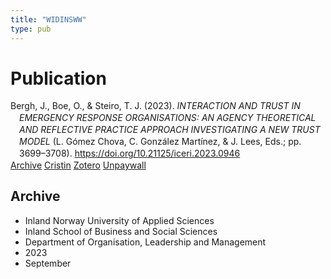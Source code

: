 ```yaml
---
title: "WIDINSWW"
type: pub
---
```

<h1>Publication</h1>
<article id="csl-bib-container-WIDINSWW" class="csl-bib-container">
  <div class="csl-bib-body" style="line-height: 1.35; padding-left: 1em; text-indent:-1em;">
  <div class="csl-entry">Bergh, J., Boe, O., &amp; Steiro, T. J. (2023). <i>INTERACTION AND TRUST IN EMERGENCY RESPONSE ORGANISATIONS: AN AGENCY THEORETICAL AND REFLECTIVE PRACTICE APPROACH INVESTIGATING A NEW TRUST MODEL</i> (L. G&#xF3;mez Chova, C. Gonz&#xE1;lez Mart&#xED;nez, &amp; J. Lees, Eds.; pp. 3699&#x2013;3708). <a href="https://doi.org/10.21125/iceri.2023.0946">https://doi.org/10.21125/iceri.2023.0946</a></div>
</div>
  <div class="csl-bib-buttons">
    <a href="#taxonomy-article-WIDINSWW" class="csl-bib-button">Archive</a>
    <a href="https://app.cristin.no/results/show.jsf?id=2178885" alt="Cristin URL" class="csl-bib-button">Cristin</a>
    <a href="http://zotero.org/groups/5402882/items/WIDINSWW" alt="Zotero URL" class="csl-bib-button">Zotero</a>
    <a href="https://doi.org/10.21125/iceri.2023.0946" class="csl-bib-button">Unpaywall</a>
  </div>
  <div id="csl-bib-meta-container-WIDINSWW"></div>
</article>
<div id="csl-bib-meta-WIDINSWW" class="csl-bib-meta">
  <article id="taxonomy-article-WIDINSWW" class="taxonomy-article">
    <h1>Archive</h1>
    <ul>
      <li>Inland Norway University of Applied Sciences</li>
      <li>Inland School of Business and Social Sciences</li>
      <li>Department of Organisation, Leadership and Management</li>
      <li>2023</li>
      <li>September</li>
    </ul>
  </article>
</div>
